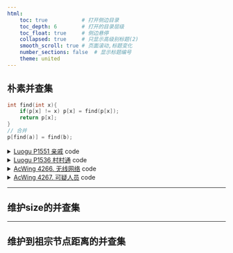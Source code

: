 ```yaml
---
html:
    toc: true           # 打开侧边目录
    toc_depth: 6        # 打开的目录层级
    toc_float: true     # 侧边悬停
    collapsed: true     # 只显示高级别标题(2)
    smooth_scroll: true # 页面滚动,标题变化
    number_sections: false  # 显示标题编号
    theme: united
--- 
```


## 朴素并查集


```cpp
int find(int x){
    if(p[x] != x) p[x] = find(p[x]);
    return p[x]; 
}
// 合并
p[find(a)] = find(b);
```


<details><summary><a href="https://www.luogu.com.cn/problem/P1551" target="_blank">Luogu P1551 亲戚</a> code</summary>

```cpp
#include <iostream>
using namespace std;

const int N=5e3+10;

int p[N];
int n, m, q;

int find(int x){
    if(p[x] != x) p[x] = find(p[x]);
    return p[x];
}

int main(){
    cin>>n>>m>>q;
    for(int i=1; i<=n; i++) p[i] = i;
    for(int i=1; i<=m; i++){
        int a, b; scanf("%d%d", &a, &b);
        p[ find(b) ] = find(a);
    }
    for(int i=1; i<=q; i++){
        int a, b; scanf("%d%d", &a, &b);
        p[a] = find(a), p[b] = find(b);
        cout<< ((p[a] == p[b]) ? "Yes" : "No") << "\n";
    }

    return 0;
}
```
</details>



<details><summary><a href="https://www.luogu.com.cn/problem/P1536" target="_blank">Luogu P1536 村村通</a> code</summary>

```cpp
#include <iostream>
using namespace std;

const int N=1e3+10;

int p[N];
int n, m;

int find(int x){
    if(p[x] != x) p[x] = find(p[x]);
    return p[x];
}

void solve(){
    for(int i=1; i<=n; i++) p[i]=i;
    *p = 0;

    for(int i=1; i<=m; i++){
        int a, b; scanf("%d%d", &a, &b);
        p[a] = find(a), p[b] = find(b);
        if(p[a] != p[b])
            p[find(a)] = find(b);
    }

    for(int i=1; i<=n; i++)
        if(p[i] == i)  // 统计孤岛
            p[0]++;

    cout<<p[0]-1<<"\n";
}

int main(){
    while(cin>>n , n){
        cin>>m;
        solve();
    }
    return 0;
}
```
</details>


<details><summary><a href="https://www.acwing.com/problem/content/4269/" target="_blank">AcWing 4266. 无线网络</a> code</summary>

```cpp
#define fst first
#define sed second
#include <iostream>
#include <cmath>
using namespace std;

typedef pair<int, int> PII;

const int N=1e3+10;

int p[N];
PII a[N];   // 坐标
int n, d;

int find(int x){
    if(p[x] != x) p[x] = find(p[x]);
    return p[x];
}

bool ck(int i, int j){
    if( pow(abs(a[i].fst-a[j].fst),2) + pow(abs(a[i].sed-a[j].sed),2 ) <= d*d)
        return 1;
    return 0;
}

int main(){
    cin>>n>>d;
    for(int i=1; i<=n; i++)
        scanf("%d%d", &a[i].fst, &a[i].sed);

    char c; while(cin>>c){
        int a, b;
        if(c=='O'){
            scanf("%d", &a);
            p[a] = a;   // 开机
            
            for(int i=1; i<=n; i++)
                if(p[i]!=0 && ck(i, a))
                    p[find(i)] = a;
        }    
        else{
            scanf("%d%d", &a, &b);
            if(p[a] && p[b] && find(b) == find(a))
                cout<<"SUCCESS\n";
            else
                cout<<"FAIL\n";
        }
        //for(int i=1; i<=n; i++) cout<<p[i]<<" "; cout<<"\n";
    }
    return 0;
}
```
</details>


<details><summary><a href="https://www.acwing.com/problem/content/4270/" target="_blank">AcWing 4267. 可疑人员</a> code</summary>

```cpp
#include <iostream>
using namespace std;

const int N=3e4+10;

int p[N];   // 每个学生的社团
int n, m;

int find(int x){
    if(p[x] != x) p[x] = find(p[x]);
    return p[x];
}

void solve(){
    for(int i=0; i<n; i++) p[i] = i;
    for(int i=1; i<=m; i++){
        int k, x, y; scanf("%d%d", &k, &x);
        for(int i=2; i<=k; i++) 
            scanf("%d", &y), p[find(x)] = find(y);  // 与后面合并
    }
    int root = find(0), res=0;
    for(int i=0; i<n; i++)
        if(find(i) == root) res++;
    cout<<res<<"\n";
}

int main(){
    while(cin>>n>>m, n) solve();
    return 0;
}
```
</details>


---
## 维护size的并查集



---
## 维护到祖宗节点距离的并查集

